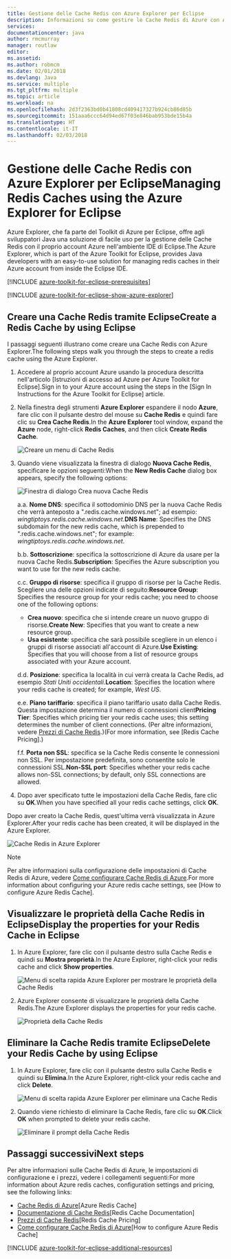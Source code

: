 ```yaml
---
title: Gestione delle Cache Redis con Azure Explorer per Eclipse
description: Informazioni su come gestire le Cache Redis di Azure con Azure Explorer per Eclipse.
services: 
documentationcenter: java
author: rmcmurray
manager: routlaw
editor: 
ms.assetid: 
ms.author: robmcm
ms.date: 02/01/2018
ms.devlang: Java
ms.service: multiple
ms.tgt_pltfrm: multiple
ms.topic: article
ms.workload: na
ms.openlocfilehash: 2d3f2363bd0b41808cd409417327b924cb86d85b
ms.sourcegitcommit: 151aaa6ccc64d94ed67f03e846bab953bde15b4a
ms.translationtype: HT
ms.contentlocale: it-IT
ms.lasthandoff: 02/03/2018
---
```

# <a name="managing-redis-caches-using-the-azure-explorer-for-eclipse"></a><span data-ttu-id="4347b-103">Gestione delle Cache Redis con Azure Explorer per Eclipse</span><span class="sxs-lookup"><span data-stu-id="4347b-103">Managing Redis Caches using the Azure Explorer for Eclipse</span></span>

<span data-ttu-id="4347b-104">Azure Explorer, che fa parte del Toolkit di Azure per Eclipse, offre agli sviluppatori Java una soluzione di facile uso per la gestione delle Cache Redis con il proprio account Azure nell'ambiente IDE di Eclipse.</span><span class="sxs-lookup"><span data-stu-id="4347b-104">The Azure Explorer, which is part of the Azure Toolkit for Eclipse, provides Java developers with an easy-to-use solution for managing redis caches in their Azure account from inside the Eclipse IDE.</span></span>

[!INCLUDE [azure-toolkit-for-eclipse-prerequisites](../includes/azure-toolkit-for-eclipse-prerequisites.md)]

[!INCLUDE [azure-toolkit-for-eclipse-show-azure-explorer](../includes/azure-toolkit-for-eclipse-show-azure-explorer.md)]

## <a name="create-a-redis-cache-by-using-eclipse"></a><span data-ttu-id="4347b-105">Creare una Cache Redis tramite Eclipse</span><span class="sxs-lookup"><span data-stu-id="4347b-105">Create a Redis Cache by using Eclipse</span></span>

<span data-ttu-id="4347b-106">I passaggi seguenti illustrano come creare una Cache Redis con Azure Explorer.</span><span class="sxs-lookup"><span data-stu-id="4347b-106">The following steps walk you through the steps to create a redis cache using the Azure Explorer.</span></span>

1. <span data-ttu-id="4347b-107">Accedere al proprio account Azure usando la procedura descritta nell'articolo [Istruzioni di accesso ad Azure per Azure Toolkit for Eclipse].</span><span class="sxs-lookup"><span data-stu-id="4347b-107">Sign in to your Azure account using the steps in the [Sign In Instructions for the Azure Toolkit for Eclipse] article.</span></span>

1. <span data-ttu-id="4347b-108">Nella finestra degli strumenti **Azure Explorer** espandere il nodo **Azure**, fare clic con il pulsante destro del mouse su **Cache Redis** e quindi fare clic su **Crea Cache Redis**.</span><span class="sxs-lookup"><span data-stu-id="4347b-108">In the **Azure Explorer** tool window, expand the **Azure** node, right-click **Redis Caches**, and then click **Create Redis Cache**.</span></span>

   ![Creare un menu di Cache Redis][CR01]

1. <span data-ttu-id="4347b-110">Quando viene visualizzata la finestra di dialogo **Nuova Cache Redis**, specificare le opzioni seguenti:</span><span class="sxs-lookup"><span data-stu-id="4347b-110">When the **New Redis Cache** dialog box appears, specify the following options:</span></span>

   ![Finestra di dialogo Crea nuova Cache Redis][CR02]

   <span data-ttu-id="4347b-112">a.</span><span class="sxs-lookup"><span data-stu-id="4347b-112">a.</span></span> <span data-ttu-id="4347b-113">**Nome DNS**: specifica il sottodominio DNS per la nuova Cache Redis che verrà anteposto a ".redis.cache.windows.net"; ad esempio: *wingtiptoys.redis.cache.windows.net*.</span><span class="sxs-lookup"><span data-stu-id="4347b-113">**DNS Name**: Specifies the DNS subdomain for the new redis cache, which is prepended to ".redis.cache.windows.net"; for example: *wingtiptoys.redis.cache.windows.net*.</span></span>

   <span data-ttu-id="4347b-114">b.</span><span class="sxs-lookup"><span data-stu-id="4347b-114">b.</span></span> <span data-ttu-id="4347b-115">**Sottoscrizione**: specifica la sottoscrizione di Azure da usare per la nuova Cache Redis.</span><span class="sxs-lookup"><span data-stu-id="4347b-115">**Subscription**: Specifies the Azure subscription you want to use for the new redis cache.</span></span>

   <span data-ttu-id="4347b-116">c.</span><span class="sxs-lookup"><span data-stu-id="4347b-116">c.</span></span> <span data-ttu-id="4347b-117">**Gruppo di risorse**: specifica il gruppo di risorse per la Cache Redis. Scegliere una delle opzioni indicate di seguito:</span><span class="sxs-lookup"><span data-stu-id="4347b-117">**Resource Group**: Specifies the resource group for your redis cache; you need to choose one of the following options:</span></span>
      * <span data-ttu-id="4347b-118">**Crea nuovo**: specifica che si intende creare un nuovo gruppo di risorse.</span><span class="sxs-lookup"><span data-stu-id="4347b-118">**Create New**: Specifies that you want to create a new resource group.</span></span>
      * <span data-ttu-id="4347b-119">**Usa esistente**: specifica che sarà possibile scegliere in un elenco i gruppi di risorse associati all'account di Azure.</span><span class="sxs-lookup"><span data-stu-id="4347b-119">**Use Existing**: Specifies that you will choose from a list of resource groups associated with your Azure account.</span></span>

   <span data-ttu-id="4347b-120">d.</span><span class="sxs-lookup"><span data-stu-id="4347b-120">d.</span></span> <span data-ttu-id="4347b-121">**Posizione**: specifica la località in cui verrà creata la Cache Redis, ad esempio *Stati Uniti occidentali*.</span><span class="sxs-lookup"><span data-stu-id="4347b-121">**Location**: Specifies the location where your redis cache is created; for example, *West US*.</span></span>

   <span data-ttu-id="4347b-122">e.</span><span class="sxs-lookup"><span data-stu-id="4347b-122">e.</span></span> <span data-ttu-id="4347b-123">**Piano tariffario**: specifica il piano tariffario usato dalla Cache Redis. Questa impostazione determina il numero di connessioni client</span><span class="sxs-lookup"><span data-stu-id="4347b-123">**Pricing Tier**: Specifies which pricing tier your redis cache uses; this setting determines the number of client connections.</span></span> <span data-ttu-id="4347b-124">(Per altre informazioni, vedere [Prezzi di Cache Redis].)</span><span class="sxs-lookup"><span data-stu-id="4347b-124">(For more information, see [Redis Cache Pricing].)</span></span>

   <span data-ttu-id="4347b-125">f.</span><span class="sxs-lookup"><span data-stu-id="4347b-125">f.</span></span> <span data-ttu-id="4347b-126">**Porta non SSL**: specifica se la Cache Redis consente le connessioni non SSL. Per impostazione predefinita, sono consentite solo le connessioni SSL.</span><span class="sxs-lookup"><span data-stu-id="4347b-126">**Non-SSL port**: Specifies whether your redis cache allows non-SSL connections; by default, only SSL connections are allowed.</span></span>

1. <span data-ttu-id="4347b-127">Dopo aver specificato tutte le impostazioni della Cache Redis, fare clic su **OK**.</span><span class="sxs-lookup"><span data-stu-id="4347b-127">When you have specified all your redis cache settings, click **OK**.</span></span>

<span data-ttu-id="4347b-128">Dopo aver creato la Cache Redis, quest'ultima verrà visualizzata in Azure Explorer.</span><span class="sxs-lookup"><span data-stu-id="4347b-128">After your redis cache has been created, it will be displayed in the Azure Explorer.</span></span>

   ![Cache Redis in Azure Explorer][CR03]

> [!NOTE]
>
> <span data-ttu-id="4347b-130">Per altre informazioni sulla configurazione delle impostazioni di Cache Redis di Azure, vedere [Come configurare Cache Redis di Azure].</span><span class="sxs-lookup"><span data-stu-id="4347b-130">For more information about configuring your Azure redis cache settings, see [How to configure Azure Redis Cache].</span></span>
>

## <a name="display-the-properties-for-your-redis-cache-in-eclipse"></a><span data-ttu-id="4347b-131">Visualizzare le proprietà della Cache Redis in Eclipse</span><span class="sxs-lookup"><span data-stu-id="4347b-131">Display the properties for your Redis Cache in Eclipse</span></span>

1. <span data-ttu-id="4347b-132">In Azure Explorer, fare clic con il pulsante destro sulla Cache Redis e quindi su **Mostra proprietà**.</span><span class="sxs-lookup"><span data-stu-id="4347b-132">In the Azure Explorer, right-click your redis cache and click **Show properties**.</span></span>

   ![Menu di scelta rapida Azure Explorer per mostrare le proprietà della Cache Redis][SP01]

1. <span data-ttu-id="4347b-134">Azure Explorer consente di visualizzare le proprietà della Cache Redis.</span><span class="sxs-lookup"><span data-stu-id="4347b-134">The Azure Explorer displays the properties for your redis cache.</span></span>

   ![Proprietà della Cache Redis][SP02]

## <a name="delete-your-redis-cache-by-using-eclipse"></a><span data-ttu-id="4347b-136">Eliminare la Cache Redis tramite Eclipse</span><span class="sxs-lookup"><span data-stu-id="4347b-136">Delete your Redis Cache by using Eclipse</span></span>

1. <span data-ttu-id="4347b-137">In Azure Explorer, fare clic con il pulsante destro sulla Cache Redis e quindi su **Elimina**.</span><span class="sxs-lookup"><span data-stu-id="4347b-137">In the Azure Explorer, right-click your redis cache and click **Delete**.</span></span>

   ![Menu di scelta rapida Azure Explorer per eliminare una Cache Redis][DE01]

1. <span data-ttu-id="4347b-139">Quando viene richiesto di eliminare la Cache Redis, fare clic su **OK**.</span><span class="sxs-lookup"><span data-stu-id="4347b-139">Click **OK** when prompted to delete your redis cache.</span></span>

   ![Eliminare il prompt della Cache Redis][DE02]

## <a name="next-steps"></a><span data-ttu-id="4347b-141">Passaggi successivi</span><span class="sxs-lookup"><span data-stu-id="4347b-141">Next steps</span></span>

<span data-ttu-id="4347b-142">Per altre informazioni sulle Cache Redis di Azure, le impostazioni di configurazione e i prezzi, vedere i collegamenti seguenti:</span><span class="sxs-lookup"><span data-stu-id="4347b-142">For more information about Azure redis caches, configuration settings and pricing, see the following links:</span></span>

* <span data-ttu-id="4347b-143">[Cache Redis di Azure]</span><span class="sxs-lookup"><span data-stu-id="4347b-143">[Azure Redis Cache]</span></span>
* <span data-ttu-id="4347b-144">[Documentazione di Cache Redis]</span><span class="sxs-lookup"><span data-stu-id="4347b-144">[Redis Cache Documentation]</span></span>
* <span data-ttu-id="4347b-145">[Prezzi di Cache Redis]</span><span class="sxs-lookup"><span data-stu-id="4347b-145">[Redis Cache Pricing]</span></span>
* <span data-ttu-id="4347b-146">[Come configurare Cache Redis di Azure]</span><span class="sxs-lookup"><span data-stu-id="4347b-146">[How to configure Azure Redis Cache]</span></span>

[!INCLUDE [azure-toolkit-for-eclipse-additional-resources](../includes/azure-toolkit-for-eclipse-additional-resources.md)]

<!-- URL List -->

[Prezzi di Cache Redis]: https://azure.microsoft.com/pricing/details/cache/
[Cache Redis di Azure]: https://azure.microsoft.com/services/cache/
[Documentazione di Cache Redis]: /azure/redis-cache/
[Come configurare Cache Redis di Azure]: /azure/redis-cache/cache-configure

<!-- IMG List -->

[CR01]: media/azure-toolkit-for-eclipse-managing-redis-caches-using-azure-explorer/CR01.png
[CR02]: media/azure-toolkit-for-eclipse-managing-redis-caches-using-azure-explorer/CR02.png
[CR03]: media/azure-toolkit-for-eclipse-managing-redis-caches-using-azure-explorer/CR03.png

[SP01]: media/azure-toolkit-for-eclipse-managing-redis-caches-using-azure-explorer/SP01.png
[SP02]: media/azure-toolkit-for-eclipse-managing-redis-caches-using-azure-explorer/SP02.png

[DE01]: media/azure-toolkit-for-eclipse-managing-redis-caches-using-azure-explorer/DE01.png
[DE02]: media/azure-toolkit-for-eclipse-managing-redis-caches-using-azure-explorer/DE02.png
